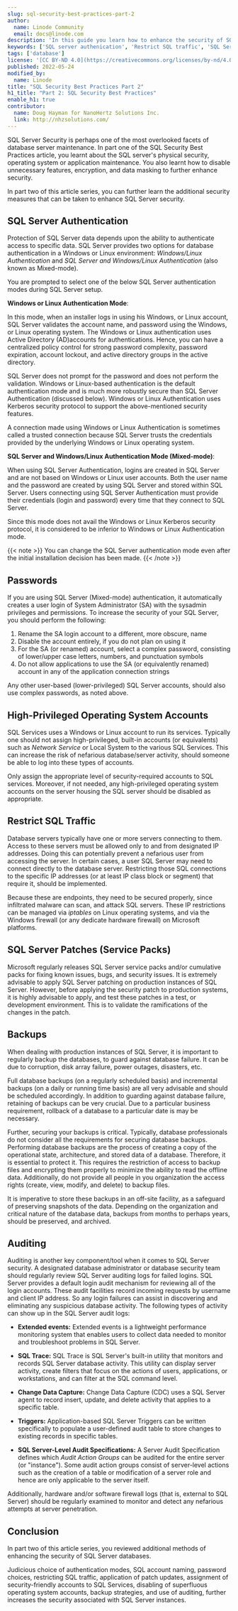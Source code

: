 ```yaml
---
slug: sql-security-best-practices-part-2
author:
  name: Linode Community
  email: docs@linode.com
description: 'In this guide you learn how to enhance the security of SQL server databases.'
keywords: ['SQL server authenication', 'Restrict SQL traffic', 'SQL Server Patches', 'Backups', 'Auditing']
tags: ['database']
license: '[CC BY-ND 4.0](https://creativecommons.org/licenses/by-nd/4.0)'
published: 2022-05-24
modified_by:
  name: Linode
title: "SQL Security Best Practices Part 2"
h1_title: "Part 2: SQL Security Best Practices"
enable_h1: true
contributor:
  name: Doug Hayman for NanoHertz Solutions Inc.
  link: http://nhzsolutions.com/
---
```


SQL Server Security is perhaps one of the most overlooked facets of database server maintenance. In part one of the SQL Security Best Practices article, you learnt about the SQL server's physical security, operating system or application maintenance. You also learnt how to disable unnecessary features, encryption, and data masking to further enhance security.

In part two of this article series, you can further learn the additional security measures that can be taken to enhance SQL Server security.

## SQL Server Authentication

Protection of SQL Server data depends upon the ability to authenticate access to specific data. SQL Server provides two options for database authentication in a Windows or Linux environment: *Windows/Linux Authentication* and *SQL Server and Windows/Linux Authentication* (also known as Mixed-mode).

You are prompted to select one of the below SQL Server authentication modes during SQL Server setup.

**Windows or Linux Authentication Mode**:

In this mode, when an installer logs in using his Windows, or Linux account, SQL Server validates the account name, and password using the Windows, or Linux operating system. The
Windows or Linux authentication uses Active Directory (AD)accounts for authentications. Hence, you can have a centralized policy control for strong password complexity, password expiration, account lockout, and active directory groups in the active directory.

SQL Server does not prompt for the password and does not perform the validation. Windows or Linux-based authentication is the default authentication mode and is much more robustly secure than SQL Server Authentication (discussed below). Windows or Linux Authentication uses Kerberos security protocol to support the above-mentioned security features.

A connection made using Windows or Linux Authentication is sometimes called a trusted connection because SQL Server trusts the credentials provided by the underlying Windows or Linux operating system.

**SQL Server and Windows/Linux Authentication Mode (Mixed-mode)**:

When using SQL Server Authentication, logins are created in SQL Server and are not based on Windows or Linux user accounts. Both the user name and the password are created
by using SQL Server and stored within SQL Server. Users connecting using SQL Server Authentication must provide their credentials (login and password) every time that they connect to SQL Server.

Since this mode does not avail the Windows or Linux Kerberos security protocol, it is considered to be inferior to Windows or Linux Authentication mode.

{{< note >}}
You can change the SQL Server authentication mode even after the initial installation decision has been made.
{{< /note >}}

## Passwords

If you are using SQL Server (Mixed-mode) authentication, it automatically creates a user login of System Administrator (SA) with the sysadmin privileges and permissions. To increase the security of your SQL Server, you should perform the following:

1. Rename the SA login account to a different, more obscure, name
1. Disable the account entirely, if you do not plan on using it
1. For the SA (or renamed) account, select a complex password, consisting of lower/upper case letters, numbers, and punctuation symbols
1. Do not allow applications to use the SA (or equivalently renamed) account in any of the application connection strings

Any other user-based (lower-privileged) SQL Server accounts, should also use complex passwords, as noted above.

## High-Privileged Operating System Accounts

SQL Services uses a Windows or Linux account to run its services. Typically one should not assign high-privileged, built-in accounts (or equivalents) such as *Network Service* or Local System to the various SQL Services. This can increase the risk of nefarious database/server activity, should someone be able to log into these types of accounts.

Only assign the appropriate level of security-required accounts to SQL services. Moreover, if not needed, any high-privileged operating system accounts on the server housing the SQL server should be disabled as appropriate.

## Restrict SQL Traffic

Database servers typically have one or more servers connecting to them. Access to these servers must be allowed only to and from designated IP addresses. Doing this can potentially prevent a nefarious user from accessing the server. In certain cases, a user SQL Server may need to connect directly to the database server. Restricting those SQL connections to the specific IP addresses (or at least IP class block or segment) that require it, should be implemented.

Because these are endpoints, they need to be secured properly, since infiltrated malware can scan, and attack SQL servers. These IP restrictions can be managed via *iptables* on Linux operating systems, and via the Windows firewall (or any dedicate hardware firewall) on Microsoft platforms.

## SQL Server Patches (Service Packs)

Microsoft regularly releases SQL Server service packs and/or cumulative packs for fixing known issues, bugs, and security issues. It is extremely advisable to apply SQL Server patching on production instances of SQL Server. However, before applying the security patch to production systems, it is highly advisable to apply, and test these patches in a test, or development environment. This is to validate the ramifications of the changes in the patch.

## Backups

When dealing with production instances of SQL Server, it is important to regularly backup the databases, to guard against database failure. It can be due to corruption, disk array failure, power outages, disasters, etc.

Full database backups (on a regularly scheduled basis) and incremental backups (on a daily or running time basis) are all very advisable and should be scheduled accordingly. In addition to guarding against database failure, retaining of backups can be very crucial. Due to a particular business requirement, rollback of a database to a particular date is may be necessary.

Further, securing your backups is critical. Typically, database professionals do not consider all the requirements for securing database backups. Performing database backups are the process of creating a copy of the operational state, architecture, and stored data of a database. Therefore, it is essential to protect it. This requires the restriction of access to backup files and encrypting them properly to minimize the ability to read the offline data. Additionally, do not provide all people in you organization the access rights (create, view, modify, and delete) to backup files.

It is imperative to store these backups in an off-site facility, as a safeguard of preserving snapshots of the data. Depending on the organization and critical nature of the database data, backups from months to perhaps years, should be preserved, and archived.

## Auditing

Auditing is another key component/tool when it comes to SQL Server security. A designated database administrator or database security team should regularly review SQL Server auditing logs for failed logins. SQL Server provides a default login audit mechanism for reviewing all of the login accounts. These audit facilities record incoming requests by username and client IP address. So any login failures can assist in discovering and eliminating any suspicious database activity. The following types of activity can show up in the SQL Server audit logs:

- **Extended events:** Extended events is a lightweight performance monitoring system that enables users to collect data needed to monitor and troubleshoot problems in SQL Server.

- **SQL Trace:** SQL Trace is SQL Server's built-in utility that monitors and records SQL Server database activity. This utility can display server activity, create filters that focus on the actions of users, applications, or workstations, and can filter at the SQL command level.

- **Change Data Capture:** Change Data Capture (CDC) uses a SQL Server agent to record insert, update, and delete activity that applies to a specific table.

- **Triggers:** Application-based SQL Server Triggers can be written specifically to populate a user-defined audit table to store changes to existing records in specific tables.

- **SQL Server-Level Audit Specifications:** A Server Audit Specification defines which *Audit Action Groups* can be audited for the entire server (or "instance"). Some audit action groups consist of server-level actions such as the creation of a table or modification of a server role and hence are only applicable to the server itself.

Additionally, hardware and/or software firewall logs (that is, external to SQL Server) should be regularly examined to monitor and detect any nefarious attempts at server penetration.

## Conclusion

In part two of this article series, you reviewed additional methods of enhancing the security of SQL Server databases.

Judicious choice of authentication modes, SQL account naming, password choices, restricting SQL traffic, application of patch updates, assignment of security-friendly accounts to SQL Services, disabling of superfluous operating system accounts, backup strategies, and use of auditing, further increases the security associated with SQL Server instances.
